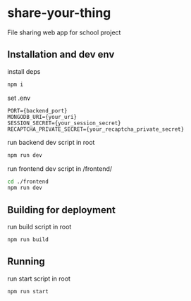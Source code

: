 # share-your-thing
File sharing web app for school project

## Installation and dev env

install deps
```bash
npm i
```

set .env
```.env
PORT={backend_port}
MONGODB_URI={your_uri}
SESSION_SECRET={your_session_secret}
RECAPTCHA_PRIVATE_SECRET={your_recaptcha_private_secret}
```

run backend dev script in root
```bash
npm run dev
```

run frontend dev script in /frontend/
```bash
cd ./frontend
npm run dev
```

## Building for deployment
run build script in root
```bash
npm run build
```

## Running
run start script in root
```bash
npm run start
```